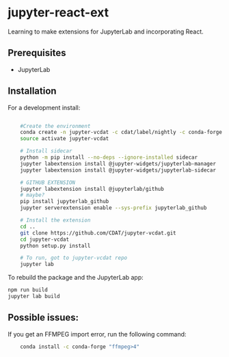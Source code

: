 # jupyter-react-ext

Learning to make extensions for JupyterLab and incorporating React.


## Prerequisites

* JupyterLab

## Installation

For a development install:

```bash

    #Create the environment
    conda create -n jupyter-vcdat -c cdat/label/nightly -c conda-forge -c cdat -c anaconda nodejs "python>3" vcs jupyterlab pip nb_conda nb_conda_kernels
    source activate jupyter-vcdat

    # Install sidecar
    python -m pip install --no-deps --ignore-installed sidecar
    jupyter labextension install @jupyter-widgets/jupyterlab-manager
    jupyter labextension install @jupyter-widgets/jupyterlab-sidecar

    # GITHUB EXTENSION
    jupyter labextension install @jupyterlab/github
    # maybe?
    pip install jupyterlab_github
    jupyter serverextension enable --sys-prefix jupyterlab_github

    # Install the extension
    cd ..
    git clone https://github.com/CDAT/jupyter-vcdat.git
    cd jupyter-vcdat
    python setup.py install

    # To run, got to jupyter-vcdat repo
    jupyter lab

```

To rebuild the package and the JupyterLab app:

```bash
npm run build
jupyter lab build
```

## Possible issues:

If you get an FFMPEG import error, run the following command:
```bash
    conda install -c conda-forge "ffmpeg>4"
```
